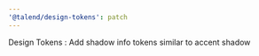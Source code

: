 ```yaml
---
'@talend/design-tokens': patch
---
```


Design Tokens : Add shadow info tokens similar to accent shadow
